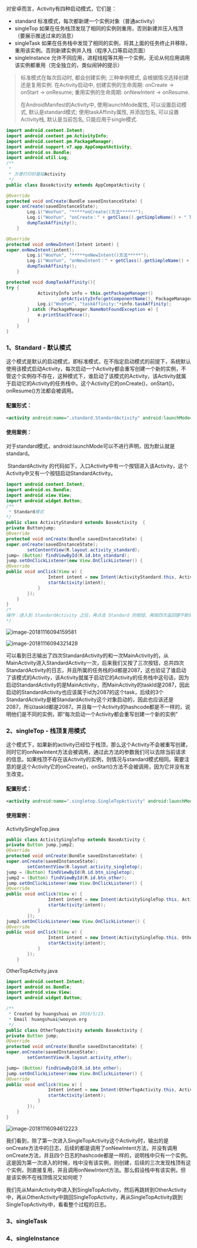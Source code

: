 

对安卓而言，Activity有四种启动模式，它们是：

- standard 标准模式，每次都新建一个实例对象（普通activity）
- singleTop 如果在任务栈顶发现了相同的实例则重用，否则新建并压入栈顶（要展示推送过来的消息）
- singleTask 如果在任务栈中发现了相同的实例，将其上面的任务终止并移除，重用该实例。否则新建实例并入栈（程序入口等启动页面）
- singleInstance 允许不同应用，进程线程等共用一个实例，无论从何应用调用该实例都重用（完全独立的，类似闹钟的提示）

> 标准模式在每次启动时, 都会创建实例; 三种单例模式, 会根据情况选择创建还是复用实例. 在Activity启动中, 创建实例的生命周期: onCreate -> onStart -> onResume; 重用实例的生命周期: onNewIntent -> onResume.
>
> 在AndroidManifest的Activity中, 使用launchMode属性, 可以设置启动模式, 默认是standard模式; 使用taskAffinity属性, 并添加包名, 可以设置Activity栈, 默认是当前包名, 只能应用于single模式.

```java
import android.content.Intent;
import android.content.pm.ActivityInfo;
import android.content.pm.PackageManager;
import android.support.v7.app.AppCompatActivity;
import android.os.Bundle;
import android.util.Log;
/**
 *
 * 方便打印的基础Activity
 */
public class BaseActivity extends AppCompatActivity {

@Override
protected void onCreate(Bundle savedInstanceState) {
super.onCreate(savedInstanceState);
        Log.i("WooYun", "*****onCreate()方法******");
        Log.i("WooYun", "onCreate：" + getClass().getSimpleName() + " TaskId: " + getTaskId() + " hasCode:" + this.hashCode());
        dumpTaskAffinity();
    }

@Override
protected void onNewIntent(Intent intent) {
super.onNewIntent(intent);
        Log.i("WooYun", "*****onNewIntent()方法*****");
        Log.i("WooYun", "onNewIntent：" + getClass().getSimpleName() + " TaskId: " + getTaskId() + " hasCode:" + this.hashCode());
        dumpTaskAffinity();
    }

protected void dumpTaskAffinity(){
try {
            ActivityInfo info = this.getPackageManager()
                    .getActivityInfo(getComponentName(), PackageManager.GET_META_DATA);
            Log.i("WooYun", "taskAffinity:"+info.taskAffinity);
        } catch (PackageManager.NameNotFoundException e) {
            e.printStackTrace();
        }
    }
}
```



### 1、Standard - 默认模式

这个模式是默认的启动模式，即标准模式，在不指定启动模式的前提下，系统默认使用该模式启动Activity，每次启动一个Activity都会重写创建一个新的实例，不管这个实例存不存在，这种模式下，谁启动了该模式的Activity，该Activity就属于启动它的Activity的任务栈中。这个Activity它的onCreate()，onStart()，onResume()方法都会被调用。

#### 配置形式：

```xml
<activity android:name=".standard.StandardActivity" android:launchMode="standard" >
```

#### 使用案例： 

​       对于standard模式，android:launchMode可以不进行声明，因为默认就是standard。 

​       StandardActivity 的代码如下，入口Activity中有一个按钮进入该Activity，这个Activity中又有一个按钮启动StandardActivity。

```java
import android.content.Intent;
import android.os.Bundle;
import android.view.View;
import android.widget.Button;
/**
 * Standard模式
*/
public class ActivityStandard extends BaseActivity  {
private Buttonjump;
@Override
protected void onCreate(Bundle savedInstanceState) {
super.onCreate(savedInstanceState);
        setContentView(R.layout.activity_standard);
jump= (Button) findViewById(R.id.btn_standard);
jump.setOnClickListener(new View.OnClickListener() {
@Override
public void onClick(View v) {
                Intent intent = new Intent(ActivityStandard.this, ActivityStandard.class);
                startActivity(intent);
            }
        });
    }
}
/*
操作：进入到 StandardActivity 之后，再点击 Standard 的按钮，再按四次返回键不断的返回
*/
```

![image-20181116094159581](image-20181116094159581.png)

![image-20181116094321428](image-20181116094321428.png)

可以看到日志输出了四次StandardActivity的和一次MainActivity的，从MainActivity进入StandardActivity一次，后来我们又按了三次按钮，总共四次StandardActivity的日志，并且所属的任务栈的id都是2087，这也验证了谁启动了该模式的Activity，该Activity就属于启动它的Activity的任务栈中这句话，因为启动StandardActivity的是MainActivity，而MainActivity的taskId是2087，因此启动的StandardActivity也应该属于id为2087的这个task，后续的3个StandardActivity是被StandardActivity这个对象启动的，因此也应该还是2087，所以taskId都是2087。并且每一个Activity的hashcode都是不一样的，说明他们是不同的实例，即“每次启动一个Activity都会重写创建一个新的实例”

### 2、singleTop - 栈顶复用模式

这个模式下，如果新的activity已经位于栈顶，那么这个Activity不会被重写创建，同时它的onNewIntent方法会被调用，通过此方法的参数我们可以去除当前请求的信息。如果栈顶不存在该Activity的实例，则情况与standard模式相同。需要注意的是这个Activity它的onCreate()，onStart()方法不会被调用，因为它并没有发生改变。

#### 配置形式：

```xml
<activity android:name=".singletop.SingleTopActivity" android:launchMode="singleTop">
```

#### 使用案例：

ActivitySingleTop.java

```java
public class ActivitySingleTop extends BaseActivity {
private Button jump,jump2;
@Override
protected void onCreate(Bundle savedInstanceState) {
super.onCreate(savedInstanceState);
        setContentView(R.layout.activity_singletop);
jump = (Button) findViewById(R.id.btn_singletop);
jump2 = (Button) findViewById(R.id.btn_other);
jump.setOnClickListener(new View.OnClickListener() {
@Override
public void onClick(View v) {
                Intent intent = new Intent(ActivitySingleTop.this, ActivitySingleTop.class);
                startActivity(intent);
            }
        });
jump2.setOnClickListener(new View.OnClickListener() {
@Override
public void onClick(View v) {
                Intent intent = new Intent(ActivitySingleTop.this, OtherTopActivity.class);
                startActivity(intent);
            }
        });
    }
```

OtherTopActivity.java

```java
import android.content.Intent;
import android.os.Bundle;
import android.view.View;
import android.widget.Button;

/**
 * Created by huangshuai on 2016/5/23.
 * Email：huangshuai@wooyun.org
 */
public class OtherTopActivity extends BaseActivity {
private Button jump;
@Override
protected void onCreate(Bundle savedInstanceState) {
super.onCreate(savedInstanceState);
        setContentView(R.layout.activity_other);

jump= (Button) findViewById(R.id.btn_other);
jump.setOnClickListener(new View.OnClickListener() {
@Override
public void onClick(View v) {
                Intent intent = new Intent(OtherTopActivity.this, ActivitySingleTop.class);
                startActivity(intent);
            }
        });
    }
}
```

![image-20181116094612223](image-20181116094612223.png)

​	我们看到，除了第一次进入SingleTopActivity这个Activity时，输出的是onCreate方法中的日志，后续的都是调用了onNewIntent方法，并没有调用onCreate方法，并且四个日志的hashcode都是一样的，说明栈中只有一个实例。这是因为第一次进入的时候，栈中没有该实例，则创建，后续的三次发现栈顶有这个实例，则直接复用，并且调用onNewIntent方法。那么假设栈中有该实例，但是该实例不在栈顶情况又如何呢？ 

​       我们先从MainActivity中进入到SingleTopActivity，然后再跳转到OtherActivity中，再从OtherActivity中跳回SingleTopActivity，再从SingleTopActivity跳到SingleTopActivity中，看看整个过程的日志。

### 3、singleTask

### 4、singleInstance
